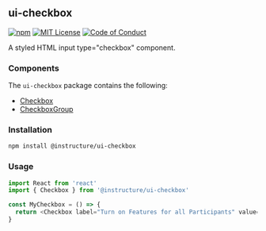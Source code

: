 ## ui-checkbox

[![npm][npm]][npm-url]
[![MIT License][license-badge]][license]
[![Code of Conduct][coc-badge]][coc]

A styled HTML input type="checkbox" component.

### Components

The `ui-checkbox` package contains the following:

- [Checkbox](Checkbox)
- [CheckboxGroup](CheckboxGroup)

### Installation

```sh
npm install @instructure/ui-checkbox
```

### Usage

```js
import React from 'react'
import { Checkbox } from '@instructure/ui-checkbox'

const MyCheckbox = () => {
  return <Checkbox label="Turn on Features for all Participants" value="on" />
}
```

[npm]: https://img.shields.io/npm/v/@instructure/ui-checkbox.svg
[npm-url]: https://npmjs.com/package/@instructure/ui-checkbox
[license-badge]: https://img.shields.io/npm/l/instructure-ui.svg?style=flat-square
[license]: https://github.com/instructure/instructure-ui/blob/master/LICENSE.md
[coc-badge]: https://img.shields.io/badge/code%20of-conduct-ff69b4.svg?style=flat-square
[coc]: https://github.com/instructure/instructure-ui/blob/master/CODE_OF_CONDUCT.md
